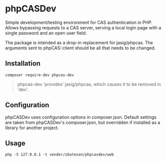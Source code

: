 # phpCASDev

Simple development/testing environment for CAS authentication in PHP.  Allows bypassing requests to a CAS server, serving a local login page with a single password and an open user field.

The package is intended as a drop-in replacement for jasig/phpcas.  The arguments sent to phpCAS::client should be all that needs to be changed.

## Installation

```
composer require-dev phpcas-dev
```

> phpcas-dev 'provides' jasig/phpcas, which causes it to be removed in 'dev'.

## Configuration

phpCASDev uses configuration options in composer.json.  Default settings are taken from phpCASDev's composer.json, but overridden if installed as a library for another project.

## Usage

```
php -S 127.0.0.1 -t vendor/zbateson/phpcasdev/web

